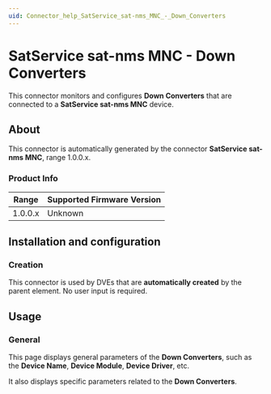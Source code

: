 ```yaml
---
uid: Connector_help_SatService_sat-nms_MNC_-_Down_Converters
---
```


# SatService sat-nms MNC - Down Converters

This connector monitors and configures **Down Converters** that are connected to a **SatService sat-nms MNC** device.

## About

This connector is automatically generated by the connector **SatService sat-nms MNC**, range 1.0.0.x.

### Product Info

| Range | Supported Firmware Version |
|------------------|-----------------------------|
| 1.0.0.x          | Unknown                     |

## Installation and configuration

### Creation

This connector is used by DVEs that are **automatically created** by the parent element. No user input is required.

## Usage

### General

This page displays general parameters of the **Down Converters**, such as the **Device Name**, **Device Module**, **Device Driver**, etc.

It also displays specific parameters related to the **Down Converters**.
